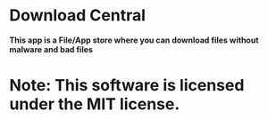 # Download Central

**This app is a File/App store where you can download files without malware and bad files**

# Note: This software is licensed under the MIT license.